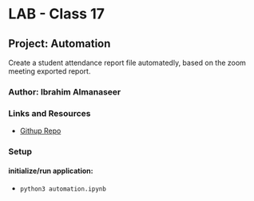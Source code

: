 # LAB - Class 17

## Project: Automation

Create a student attendance report file automatedly, based on the zoom meeting exported report.

### Author: Ibrahim Almanaseer

### Links and Resources

- [Githup Repo](https://github.com/Ibrahimnalmanaseer/Automation) 


### Setup


#### initialize/run application:

- `python3 automation.ipynb`



